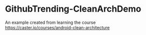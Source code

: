 # GithubTrending-CleanArchDemo
An example created from learning the course https://caster.io/courses/android-clean-architecture
